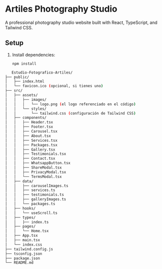 # Artiles Photography Studio

A professional photography studio website built with React, TypeScript, and Tailwind CSS.

## Setup

1. Install dependencies:
   ```bash
   npm install

```bash
   Estudio-Fotografico-Artiles/
├── public/
│   ├── index.html
│   └── favicon.ico (opcional, si tienes uno)
├── src/
│   ├── assets/
│   │   ├── images/
│   │   │   └── logo.png (el logo referenciado en el código)
│   │   └── styles/
│   │       └── tailwind.css (configuración de Tailwind CSS)
│   ├── components/
│   │   ├── Header.tsx
│   │   ├── Footer.tsx
│   │   ├── Carousel.tsx
│   │   ├── About.tsx
│   │   ├── Services.tsx
│   │   ├── Packages.tsx
│   │   ├── Gallery.tsx
│   │   ├── Testimonials.tsx
│   │   ├── Contact.tsx
│   │   ├── WhatsappButton.tsx
│   │   ├── ShareModal.tsx
│   │   ├── PrivacyModal.tsx
│   │   └── TermsModal.tsx
│   ├── data/
│   │   ├── carouselImages.ts
│   │   ├── services.ts
│   │   ├── testimonials.ts
│   │   ├── galleryImages.ts
│   │   └── packages.ts
│   ├── hooks/
│   │   └── useScroll.ts
│   ├── types/
│   │   ├── index.ts
│   ├── pages/
│   │   └── Home.tsx
│   ├── App.tsx
│   ├── main.tsx
│   └── index.css
├── tailwind.config.js
├── tsconfig.json
├── package.json
└── README.md
```
